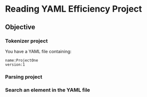 # Reading YAML Efficiency Project
## Objective


### Tokenizer project
You have a YAML file containing:
```
name:ProjectOne
version:1
````


### Parsing project


### Search an element in the YAML file
